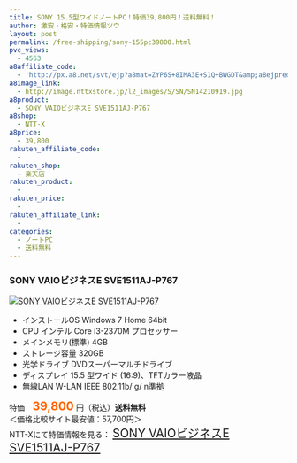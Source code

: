 ```yaml
---
title: SONY 15.5型ワイドノートPC！特価39,800円！送料無料！
author: 激安・格安・特価情報ツウ
layout: post
permalink: /free-shipping/sony-155pc39800.html
pvc_views:
  - 4563
a8affiliate_code:
  - 'http://px.a8.net/svt/ejp?a8mat=ZYP6S+8IMA3E+S1Q+BWGDT&amp;a8ejpredirect=http://nttxstore.jp/_II_SN14210919'
a8image_link:
  - http://image.nttxstore.jp/l2_images/S/SN/SN14210919.jpg
a8product:
  - SONY VAIOビジネスE SVE1511AJ-P767
a8shop:
  - NTT-X
a8price:
  - 39,800
rakuten_affiliate_code:
  - 
rakuten_shop:
  - 楽天店
rakuten_product:
  - 
rakuten_price:
  - 
rakuten_affiliate_link:
  - 
categories:
  - ノートPC
  - 送料無料
---
```

### SONY VAIOビジネスE SVE1511AJ-P767

<div class="img-bg2 img_L">
  <a title="SONY VAIOビジネスE SVE1511AJ-P767" href="http://px.a8.net/svt/ejp?a8mat=ZYP6S+8IMA3E+S1Q+BWGDT&a8ejpredirect=http://nttxstore.jp/_II_SN14210919" target="_blank"><img src="http://i2.wp.com/image.nttxstore.jp/l2_images/S/SN/SN14210919.jpg?resize=120%2C120" border="0" alt="SONY VAIOビジネスE SVE1511AJ-P767" style="border: 0pt none;" data-recalc-dims="1" /></a>
</div>

<!--more-->

  * インストールOS Windows 7 Home 64bit
  * CPU インテル Core i3-2370M プロセッサー
  * メインメモリ(標準) 4GB
  * ストレージ容量 320GB
  * 光学ドライブ DVDスーパーマルチドライブ
  * ディスプレイ 15.5 型ワイド (16:9)、TFTカラー液晶
  * 無線LAN W-LAN IEEE 802.11b/ g/ n準拠

特価　<span style="color: #ff6600; font-size: 150%;"><strong>39,800</strong></span> 円（税込）**送料無料**  
＜価格比較サイト最安値：57,700円＞  
NTT-Xにて特価情報を見る： <span style="font-size: 150%;"><a href="http://px.a8.net/svt/ejp?a8mat=ZYP6S+8IMA3E+S1Q+BWGDT&a8ejpredirect=http://nttxstore.jp/_II_SN14210919" target="_blank">SONY VAIOビジネスE SVE1511AJ-P767</a></span>